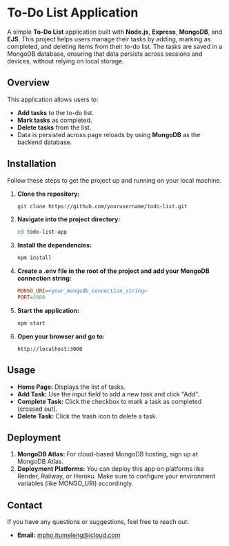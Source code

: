 # To-Do List Application

A simple **To-Do List** application built with **Node.js**, **Express**, **MongoDB**, and **EJS**. This project helps users manage their tasks by adding, marking as completed, and deleting items from their to-do list. The tasks are saved in a MongoDB database, ensuring that data persists across sessions and devices, without relying on local storage.

## Overview

This application allows users to:

- **Add tasks** to the to-do list.
- **Mark tasks** as completed.
- **Delete tasks** from the list.
- Data is persisted across page reloads by using **MongoDB** as the backend database.

## Installation

Follow these steps to get the project up and running on your local machine.

1. **Clone the repository:**

   ```bash
   git clone https://github.com/yourusername/todo-list.git

2. **Navigate into the project directory:**

    ```bash
    cd todo-list-app

3. **Install the dependencies:**

   ```bash
   npm install

4. **Create a .env file in the root of the project and add your MongoDB connection string:**

   ```ini
   MONGO_URI=<your_mongodb_connection_string>
   PORT=3000

5. **Start the application:**

   ```bash
   npm start

6. **Open your browser and go to:**

   ```arduino
   http://localhost:3000

## Usage

- **Home Page:** Displays the list of tasks.
- **Add Task:** Use the input field to add a new task and click "Add".
- **Complete Task:** Click the checkbox to mark a task as completed (crossed out).
- **Delete Task:** Click the trash icon to delete a task.

## Deployment

1. **MongoDB Atlas:** For cloud-based MongoDB hosting, sign up at MongoDB Atlas.
2. **Deployment Platforms:** You can deploy this app on platforms like Render, Railway, or Heroku. Make sure to configure your environment variables (like MONGO_URI) accordingly.

## Contact

If you have any questions or suggestions, feel free to reach out:

  - **Email:** mpho.itumeleng@icloud.com
